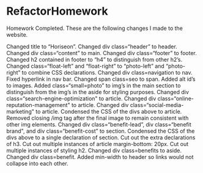 # RefactorHomework
Homework Completed. These are the following changes I made to the website.

Changed title to “Horiseon”.
Changed div class=“header” to header.
Changed div class=“content” to main.
Changed div class=“footer” to footer.
Changed h2 contained in footer to “h4” to distinguish from other h2’s.
Changed class=“float-left” and “float-right” to “photo-left” and “photo-right” to combine CSS declarations.
Changed div class=navigation to nav.
Fixed hyperlink in nav bar.
Changed span class=seo to span.
Added alt id’s to images.
Added class=“small=photo” to img’s in the main section to distinguish from the img’s in the aside for styling purposes.
Changed div class=“search-engine-optimization" to article.
Changed div class=“online-reputation-management" to article.
Changed div class=“social-media-marketing" to article.
Condensed the CSS of the divs above to article.
Removed closing /img tag after the final image to remain consistent with other img elements.
Changed div class=“benefit-lead”, div class=“benefit brand", and div class=“benefit-cost” to section.
Condensed the CSS of the divs above to a single declaration of section.
Cut out the extra declarations of h3.
Cut out multiple instances of article margin-bottom: 20px.
Cut out multiple instances of styling h2.
Changed div class=benefits to aside.
Changed div class=benefit.
Added min-width to header so links would not collapse into each other.
